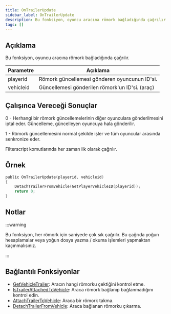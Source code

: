 ```yaml
---
title: OnTrailerUpdate
sidebar_label: OnTrailerUpdate
description: Bu fonksiyon, oyuncu aracına römork bağladığında çağrılır.
tags: []
---
```


## Açıklama

Bu fonksiyon, oyuncu aracına römork bağladığında çağrılır.

| Parametre | Açıklama                                        |
| --------- | ----------------------------------------------- |
| playerid  | Römork güncellemesi gönderen oyuncunun ID'si.   |
| vehicleid | Güncellemesi gönderilen römork'un ID'si. (araç) |

## Çalışınca Vereceği Sonuçlar

0 - Herhangi bir römork güncellemelerinin diğer oyunculara gönderilmesini iptal eder. Güncelleme, güncelleyen oyuncuya hala gönderilir.

1 - Römork güncellemesini normal şekilde işler ve tüm oyuncular arasında senkronize eder.

Filterscript komutlarında her zaman ilk olarak çağrılır.

## Örnek

```c
public OnTrailerUpdate(playerid, vehicleid)
{
    DetachTrailerFromVehicle(GetPlayerVehicleID(playerid));
    return 0;
}
```

## Notlar

:::warning


Bu fonksiyon, her römork için saniyede çok sık çağrılır. Bu çağrıda yoğun hesaplamalar veya yoğun dosya yazma / okuma işlemleri yapmaktan kaçınmalısınız.

:::

## Bağlantılı Fonksiyonlar

- [GetVehicleTrailer](../functions/GetVehicleTrailer): Aracın hangi römorku çektiğini kontrol etme.
- [IsTrailerAttachedToVehicle](../functions/IsTrailerAttachedToVehicle): Araca römork bağlanıp bağlanmadığını kontrol edin.
- [AttachTrailerToVehicle](../functions/AttachTrailerToVehicle): Araca bir römork takma.
- [DetachTrailerFromVehicle](../functions/DetachTrailerFromVehicle): Araca bağlanan römorku çıkarma.
